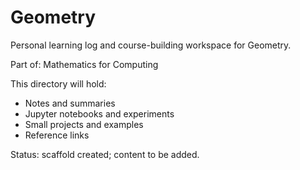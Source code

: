 # Geometry

Personal learning log and course-building workspace for Geometry.

Part of: Mathematics for Computing

This directory will hold:
- Notes and summaries
- Jupyter notebooks and experiments
- Small projects and examples
- Reference links

Status: scaffold created; content to be added.
